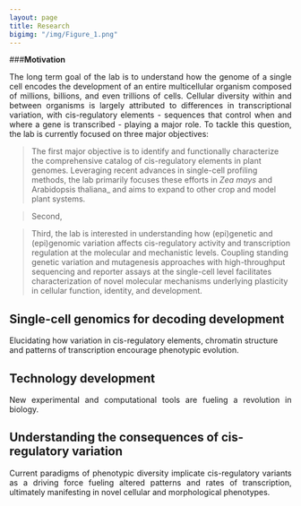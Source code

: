 ```yaml
---
layout: page
title: Research
bigimg: "/img/Figure_1.png"
---
```


###**Motivation**

<p align="justify">
The long term goal of the lab is to understand how the genome of a single cell encodes the development of an entire multicellular organism composed of millions, billions, and even trillions of cells. Cellular diversity within and between organisms is largely attributed to differences in transcriptional variation, with cis-regulatory elements - sequences that control when and where a gene is transcribed - playing a major role. To tackle this question, the lab is currently focused on three major objectives:

> The first major objective is to identify and functionally characterize the comprehensive catalog of cis-regulatory elements in plant genomes. Leveraging recent advances in single-cell profiling methods, the lab primarily focuses these efforts in _Zea mays_ and Arabidopsis thaliana_ and aims to expand to other crop and model plant systems.

> Second,

> Third, the lab is interested in understanding how (epi)genetic and (epi)genomic variation affects cis-regulatory activity and transcription regulation at the molecular and mechanistic levels. Coupling standing genetic variation and mutagenesis approaches with high-throughput sequencing and reporter assays at the single-cell level facilitates characterization of novel molecular mechanisms underlying plasticity in cellular function, identity, and development.  </p>

## Single-cell genomics for decoding development
<p align="justify">

Elucidating how variation in cis-regulatory elements, chromatin structure and patterns of transcription encourage phenotypic evolution. </p>

## Technology development
<p align="justify">
New experimental and computational tools are fueling a revolution in biology.
</p>

## Understanding the consequences of cis-regulatory variation
<p align="justify">
Current paradigms of phenotypic diversity implicate cis-regulatory variants as a driving force fueling altered patterns and rates of transcription, ultimately manifesting in novel cellular and morphological phenotypes. 

</p>
